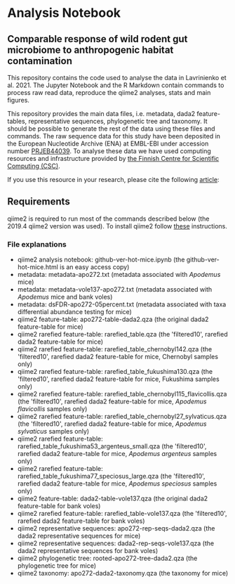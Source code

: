 # Analysis Notebook

## Comparable response of wild rodent gut microbiome to anthropogenic habitat contamination

This repository contains the code used to analyse the data in Lavrinienko et al. 2021. The Jupyter Notebook and the R Markdown contain commands to process raw read data, reproduce the qiime2 analyses, stats and main figures.

This repository provides the main data files, i.e. metadata, dada2 feature-tables, representative sequences, phylogenetic tree and taxonomy. It should be possible to generate the rest of the data using these files and commands. The raw sequence data for this study have been deposited in the European Nucleotide Archive (ENA) at EMBL-EBI under accession number [PRJEB44039](https://www.ebi.ac.uk/ena/browser/view/PRJEB44039). To analyse these data we have used computing resources and infrastructure provided by [the Finnish Centre for Scientific Computing (CSC)](https://www.csc.fi/csc).

If you use this resource in your research, please cite the following [article](xxx):



## Requirements

qiime2 is required to run most of the commands described below (the 2019.4 qiime2 version was used).
To install qiime2 follow [these](https://docs.qiime2.org/2019.4/install/) instructions.

### File explanations

 - qiime2 analysis notebook: github-ver-hot-mice.ipynb (the github-ver-hot-mice.html is an easy access copy)
 - metadata: metadata-apo272.txt (metadata associated with *Apodemus* mice)
 - metadata: metadata-vole137-apo272.txt (metadata associated with *Apodemus* mice and bank voles)
 - metadata: dsFDR-apo272-05percent.txt (metadata associated with taxa differential abundance testing for mice)
 - qiime2 feature-table: apo272-table-dada2.qza (the original dada2 feature-table for mice)
 - qiime2 rarefied feature-table: rarefied_table.qza (the 'filtered10', rarefied dada2 feature-table for mice)
 - qiime2 rarefied feature-table: rarefied_table_chernobyl142.qza (the 'filtered10', rarefied dada2 feature-table for mice, Chernobyl samples only)
 - qiime2 rarefied feature-table: rarefied_table_fukushima130.qza (the 'filtered10', rarefied dada2 feature-table for mice, Fukushima samples only)
 - qiime2 rarefied feature-table: rarefied_table_chernobyl115_flavicollis.qza (the 'filtered10', rarefied dada2 feature-table for mice, *Apodemus flavicollis* samples only)
 - qiime2 rarefied feature-table: rarefied_table_chernobyl27_sylvaticus.qza (the 'filtered10', rarefied dada2 feature-table for mice, *Apodemus sylvaticus* samples only)
 - qiime2 rarefied feature-table: rarefied_table_fukushima53_argenteus_small.qza (the 'filtered10', rarefied dada2 feature-table for mice, *Apodemus argenteus* samples only)
 - qiime2 rarefied feature-table: rarefied_table_fukushima77_speciosus_large.qza (the 'filtered10', rarefied dada2 feature-table for mice, *Apodemus speciosus* samples only)
 - qiime2 feature-table: dada2-table-vole137.qza (the original dada2 feature-table for bank voles)
 - qiime2 rarefied feature-table: rarefied_table-vole137.qza (the 'filtered10', rarefied dada2 feature-table for bank voles)
 - qiime2 representative sequences: apo272-rep-seqs-dada2.qza (the dada2 representative sequences for mice)
 - qiime2 representative sequences: dada2-rep-seqs-vole137.qza (the dada2 representative sequences for bank voles)
 - qiime2 phylogenetic tree: rooted-apo272-tree-dada2.qza (the phylogenetic tree for mice)
 - qiime2 taxonomy: apo272-dada2-taxonomy.qza (the taxonomy for mice)

